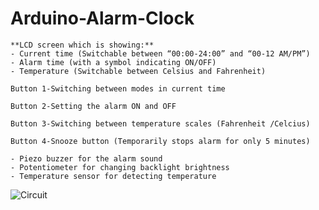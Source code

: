 # Arduino-Alarm-Clock
```
**LCD screen which is showing:** 
- Current time (Switchable between “00:00-24:00” and “00-12 AM/PM”) 
- Alarm time (with a symbol indicating ON/OFF) 
- Temperature (Switchable between Celsius and Fahrenheit) 
```
```
Button 1-Switching between modes in current time

Button 2-Setting the alarm ON and OFF

Button 3-Switching between temperature scales (Fahrenheit /Celcius) 

Button 4-Snooze button (Temporarily stops alarm for only 5 minutes)

- Piezo buzzer for the alarm sound 
- Potentiometer for changing backlight brightness 
- Temperature sensor for detecting temperature
```

![Circuit](https://user-images.githubusercontent.com/74294837/123959725-c5bd8180-d9ae-11eb-8bab-43e4431e94a0.png)


